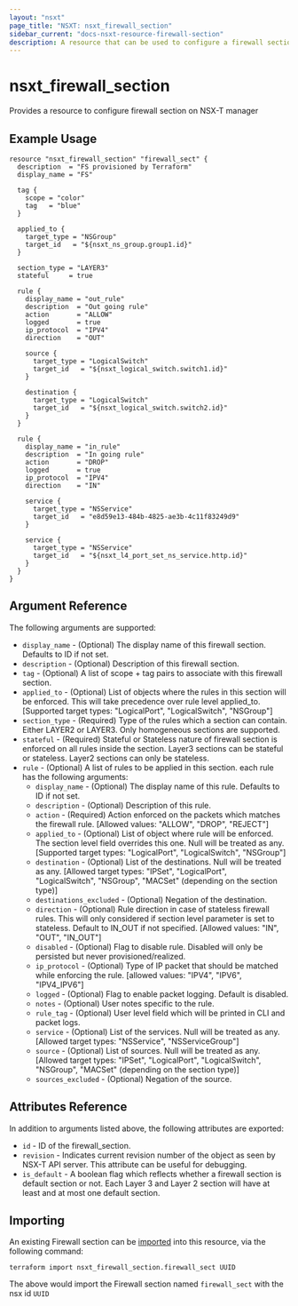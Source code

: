 ```yaml
---
layout: "nsxt"
page_title: "NSXT: nsxt_firewall_section"
sidebar_current: "docs-nsxt-resource-firewall-section"
description: A resource that can be used to configure a firewall section in NSX.
---
```


# nsxt_firewall_section

Provides a resource to configure firewall section on NSX-T manager

## Example Usage

```hcl
resource "nsxt_firewall_section" "firewall_sect" {
  description  = "FS provisioned by Terraform"
  display_name = "FS"

  tag {
    scope = "color"
    tag   = "blue"
  }

  applied_to {
    target_type = "NSGroup"
    target_id   = "${nsxt_ns_group.group1.id}"
  }

  section_type = "LAYER3"
  stateful     = true

  rule {
    display_name = "out_rule"
    description  = "Out going rule"
    action       = "ALLOW"
    logged       = true
    ip_protocol  = "IPV4"
    direction    = "OUT"

    source {
      target_type = "LogicalSwitch"
      target_id   = "${nsxt_logical_switch.switch1.id}"
    }

    destination {
      target_type = "LogicalSwitch"
      target_id   = "${nsxt_logical_switch.switch2.id}"
    }
  }

  rule {
    display_name = "in_rule"
    description  = "In going rule"
    action       = "DROP"
    logged       = true
    ip_protocol  = "IPV4"
    direction    = "IN"

    service {
      target_type = "NSService"
      target_id   = "e8d59e13-484b-4825-ae3b-4c11f83249d9"
    }

    service {
      target_type = "NSService"
      target_id   = "${nsxt_l4_port_set_ns_service.http.id}"
    }
  }
}
```

## Argument Reference

The following arguments are supported:

* `display_name` - (Optional) The display name of this firewall section. Defaults to ID if not set.
* `description` - (Optional) Description of this firewall section.
* `tag` - (Optional) A list of scope + tag pairs to associate with this firewall section.
* `applied_to` - (Optional) List of objects where the rules in this section will be enforced. This will take precedence over rule level applied_to. [Supported target types: "LogicalPort", "LogicalSwitch", "NSGroup"]
* `section_type` - (Required) Type of the rules which a section can contain. Either LAYER2 or LAYER3. Only homogeneous sections are supported.
* `stateful` - (Required) Stateful or Stateless nature of firewall section is enforced on all rules inside the section. Layer3 sections can be stateful or stateless. Layer2 sections can only be stateless.
* `rule` - (Optional) A list of rules to be applied in this section. each rule has the following arguments:
  * `display_name` - (Optional) The display name of this rule. Defaults to ID if not set.
  * `description` - (Optional) Description of this rule.
  * `action` - (Required) Action enforced on the packets which matches the firewall rule. [Allowed values: "ALLOW", "DROP", "REJECT"]
  * `applied_to` - (Optional) List of object where rule will be enforced. The section level field overrides this one. Null will be treated as any. [Supported target types: "LogicalPort", "LogicalSwitch", "NSGroup"]
  * `destination` - (Optional) List of the destinations. Null will be treated as any. [Allowed target types: "IPSet", "LogicalPort", "LogicalSwitch", "NSGroup", "MACSet" (depending on the section type)]
  * `destinations_excluded` - (Optional) Negation of the destination.
  * `direction` - (Optional) Rule direction in case of stateless firewall rules. This will only considered if section level parameter is set to stateless. Default to IN_OUT if not specified. [Allowed values: "IN", "OUT", "IN_OUT"]
  * `disabled` - (Optional) Flag to disable rule. Disabled will only be persisted but never provisioned/realized.
  * `ip_protocol` - (Optional) Type of IP packet that should be matched while enforcing the rule. [allowed values: "IPV4", "IPV6", "IPV4_IPV6"]
  * `logged` - (Optional) Flag to enable packet logging. Default is disabled.
  * `notes` - (Optional) User notes specific to the rule.
  * `rule_tag` - (Optional) User level field which will be printed in CLI and packet logs.
  * `service` - (Optional) List of the services. Null will be treated as any. [Allowed target types: "NSService", "NSServiceGroup"]
  * `source` - (Optional) List of sources. Null will be treated as any. [Allowed target types: "IPSet", "LogicalPort", "LogicalSwitch", "NSGroup", "MACSet" (depending on the section type)]
  * `sources_excluded` - (Optional) Negation of the source.

## Attributes Reference

In addition to arguments listed above, the following attributes are exported:

* `id` - ID of the firewall_section.
* `revision` - Indicates current revision number of the object as seen by NSX-T API server. This attribute can be useful for debugging.
* `is_default` - A boolean flag which reflects whether a firewall section is default section or not. Each Layer 3 and Layer 2 section will have at least and at most one default section.

## Importing

An existing Firewall section can be [imported][docs-import] into this resource, via the following command:

[docs-import]: /docs/import/index.html

```
terraform import nsxt_firewall_section.firewall_sect UUID
```

The above would import the Firewall section named `firewall_sect` with the nsx id `UUID`
